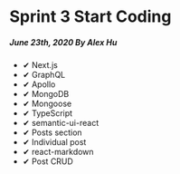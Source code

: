 # Sprint 3 Start Coding

##### June 23th, 2020 By Alex Hu

- ✔ Next.js
- ✔ GraphQL
- ✔ Apollo
- ✔ MongoDB
- ✔ Mongoose
- ✔ TypeScript
- ✔ semantic-ui-react
- ✔ Posts section
- ✔ Individual post
- ✔ react-markdown
- ✔ Post CRUD
